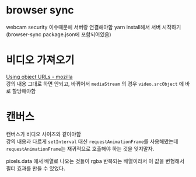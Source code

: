 # browser sync
webcam security 이슈때문에 서버랑 연결해야함 
yarn install해서 서버 시작하기(browser-sync package.json에 포함되어있음)

# 비디오 가져오기
[Using object URLs - mozilla](https://developer.mozilla.org/en-US/docs/Web/API/File/Using_files_from_web_applications#example_using_object_urls_to_display_images)\
강의 내용 그대로 하면 안되고, 바뀌어서 `mediaStream` 의 경우 `video.srcObject` 에 바로 할당해야함 

# 캔버스
캔버스가 비디오 사이즈와 같아야함\
강의 내용과 다르게 `setInterval` 대신 `requestAnimationFrame`를 사용해봤는데 `requestAnimationFrame`는 재귀적으로 호출해야 하는 것을 잊지말자.

pixels.data 에서 배열로 나오는 것들이 rgba 반복되는 배열이라서 이 값을 변형해서 필터 효과를 만들 수 있었다.
